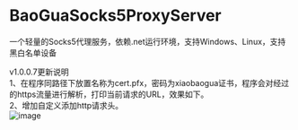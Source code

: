 # BaoGuaSocks5ProxyServer
一个轻量的Socks5代理服务，依赖.net运行环境，支持Windows、Linux，支持黑白名单设备  

v1.0.0.7更新说明  
1、在程序同路径下放置名称为cert.pfx，密码为xiaobaogua证书，程序会对经过的https流量进行解析，打印当前请求的URL，效果如下。  
2、增加自定义添加http请求头。  
![image](https://github.com/user-attachments/assets/5842b2bb-51cc-4ef2-888a-13ccc019e4d7)

